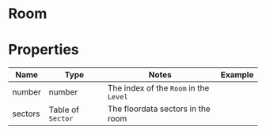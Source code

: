 # Room

# Properties
|Name|Type|Notes|Example
|---|---|----|----|
|number|number|The index of the `Room` in the `Level`||
|sectors|Table of `Sector`|The floordata sectors in the room||